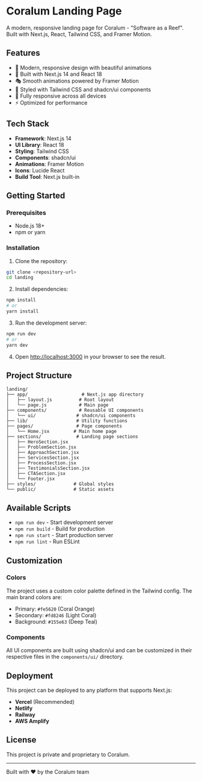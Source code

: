 # Coralum Landing Page

A modern, responsive landing page for Coralum - "Software as a Reef". Built with Next.js, React, Tailwind CSS, and Framer Motion.

## Features

- 🎨 Modern, responsive design with beautiful animations
- 🚀 Built with Next.js 14 and React 18
- 🎭 Smooth animations powered by Framer Motion
- 🎨 Styled with Tailwind CSS and shadcn/ui components
- 📱 Fully responsive across all devices
- ⚡ Optimized for performance

## Tech Stack

- **Framework**: Next.js 14
- **UI Library**: React 18
- **Styling**: Tailwind CSS
- **Components**: shadcn/ui
- **Animations**: Framer Motion
- **Icons**: Lucide React
- **Build Tool**: Next.js built-in

## Getting Started

### Prerequisites

- Node.js 18+ 
- npm or yarn

### Installation

1. Clone the repository:
```bash
git clone <repository-url>
cd landing
```

2. Install dependencies:
```bash
npm install
# or
yarn install
```

3. Run the development server:
```bash
npm run dev
# or
yarn dev
```

4. Open [http://localhost:3000](http://localhost:3000) in your browser to see the result.

## Project Structure

```
landing/
├── app/                    # Next.js app directory
│   ├── layout.js          # Root layout
│   └── page.js            # Main page
├── components/            # Reusable UI components
│   └── ui/               # shadcn/ui components
├── lib/                  # Utility functions
├── pages/                # Page components
│   └── Home.jsx         # Main home page
├── sections/             # Landing page sections
│   ├── HeroSection.jsx
│   ├── ProblemSection.jsx
│   ├── ApproachSection.jsx
│   ├── ServicesSection.jsx
│   ├── ProcessSection.jsx
│   ├── TestimonialsSection.jsx
│   ├── CTASection.jsx
│   └── Footer.jsx
├── styles/              # Global styles
└── public/              # Static assets
```

## Available Scripts

- `npm run dev` - Start development server
- `npm run build` - Build for production
- `npm run start` - Start production server
- `npm run lint` - Run ESLint

## Customization

### Colors
The project uses a custom color palette defined in the Tailwind config. The main brand colors are:
- Primary: `#fe5620` (Coral Orange)
- Secondary: `#fd8246` (Light Coral)
- Background: `#155e63` (Deep Teal)

### Components
All UI components are built using shadcn/ui and can be customized in their respective files in the `components/ui/` directory.

## Deployment

This project can be deployed to any platform that supports Next.js:


- **Vercel** (Recommended)
- **Netlify**
- **Railway**
- **AWS Amplify**

## License

This project is private and proprietary to Coralum.

---

Built with ❤️ by the Coralum team